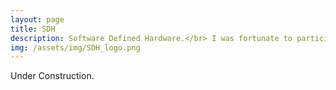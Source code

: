 ```yaml
---
layout: page
title: SDH
description: Software Defined Hardware.</br> I was fortunate to participate the SDH program when I was a research scientist in Michael Taylor's group at University of Washington (2017 -- 2019), in charge of the hardware and low-level runtime.
img: /assets/img/SDH_logo.png
---
```


Under Construction.
